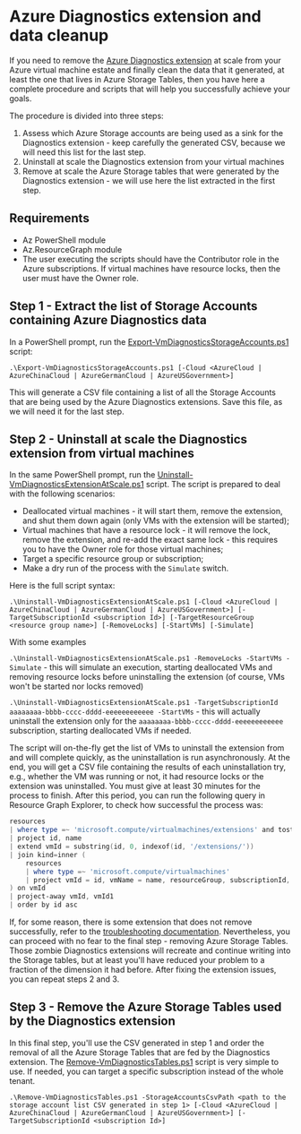# Azure Diagnostics extension and data cleanup

If you need to remove the [Azure Diagnostics extension](https://docs.microsoft.com/en-us/azure/azure-monitor/platform/diagnostics-extension-overview) at scale from your Azure virtual machine estate and finally clean the data that it generated, at least the one that lives in Azure Storage Tables, then you have here a complete procedure and scripts that will help you successfully achieve your goals.

The procedure is divided into three steps:

1. Assess which Azure Storage accounts are being used as a sink for the Diagnostics extension - keep carefully the generated CSV, because we will need this list for the last step.
2. Uninstall at scale the Diagnostics extension from your virtual machines
3. Remove at scale the Azure Storage tables that were generated by the Diagnostics extension - we will use here the list extracted in the first step.

## Requirements

* Az PowerShell module
* Az.ResourceGraph module
* The user executing the scripts should have the Contributor role in the Azure subscriptions. If virtual machines have resource locks, then the user must have the Owner role.

## Step 1 - Extract the list of Storage Accounts containing Azure Diagnostics data

In a PowerShell prompt, run the [Export-VmDiagnosticsStorageAccounts.ps1](Export-VmDiagnosticsStorageAccounts.ps1) script:

`.\Export-VmDiagnosticsStorageAccounts.ps1 [-Cloud <AzureCloud | AzureChinaCloud | AzureGermanCloud | AzureUSGovernment>]`

This will generate a CSV file containing a list of all the Storage Accounts that are being used by the Azure Diagnostics extensions. Save this file, as we will need it for the last step.

## Step 2 - Uninstall at scale the Diagnostics extension from virtual machines

In the same PowerShell prompt, run the [Uninstall-VmDiagnosticsExtensionAtScale.ps1](Uninstall-VmDiagnosticsExtensionAtScale.ps1) script. The script is prepared to deal with the following scenarios:

* Deallocated virtual machines - it will start them, remove the extension, and shut them down again (only VMs with the extension will be started);
* Virtual machines that have a resource lock - it will remove the lock, remove the extension, and re-add the exact same lock - this requires you to have the Owner role for those virtual machines;
* Target a specific resource group or subscription;
* Make a dry run of the process with the `Simulate` switch.

Here is the full script syntax:

`.\Uninstall-VmDiagnosticsExtensionAtScale.ps1 [-Cloud <AzureCloud | AzureChinaCloud | AzureGermanCloud | AzureUSGovernment>] [-TargetSubscriptionId <subscription Id>] [-TargetResourceGroup <resource group name>] [-RemoveLocks] [-StartVMs] [-Simulate]`

With some examples

`.\Uninstall-VmDiagnosticsExtensionAtScale.ps1 -RemoveLocks -StartVMs -Simulate` - this will simulate an execution, starting deallocated VMs and removing resource locks before uninstalling the extension (of course, VMs won't be started nor locks removed)

`.\Uninstall-VmDiagnosticsExtensionAtScale.ps1 -TargetSubscriptionId aaaaaaaa-bbbb-cccc-dddd-eeeeeeeeeeee -StartVMs` - this will actually uninstall the extension only for the `aaaaaaaa-bbbb-cccc-dddd-eeeeeeeeeeee` subscription, starting deallocated VMs if needed.

The script will on-the-fly get the list of VMs to uninstall the extension from and will complete quickly, as the uninstallation is run asynchronously. At the end, you will get a CSV file containing the results of each uninstallation try, e.g., whether the VM was running or not, it had resource locks or the extension was uninstalled. You must give at least 30 minutes for the process to finish. After this period, you can run the following query in Resource Graph Explorer, to check how successful the process was:

```powershell
resources 
| where type =~ 'microsoft.compute/virtualmachines/extensions' and tostring(properties.type) in ('LinuxDiagnostic', 'IaaSDiagnostics')
| project id, name
| extend vmId = substring(id, 0, indexof(id, '/extensions/'))
| join kind=inner (
    resources 
    | where type =~ 'microsoft.compute/virtualmachines'
    | project vmId = id, vmName = name, resourceGroup, subscriptionId, powerState = tostring(properties.extended.instanceView.powerState.code)
) on vmId
| project-away vmId, vmId1
| order by id asc
```

If, for some reason, there is some extension that does not remove successfully, refer to the [troubleshooting documentation](https://docs.microsoft.com/en-us/azure/azure-monitor/platform/diagnostics-extension-troubleshooting). Nevertheless, you can proceed with no fear to the final step - removing Azure Storage Tables. Those zombie Diagnostics extensions will recreate and continue writing into the Storage tables, but at least you'll have reduced your problem to a fraction of the dimension it had before. After fixing the extension issues, you can repeat steps 2 and 3.

## Step 3 - Remove the Azure Storage Tables used by the Diagnostics extension

In this final step, you'll use the CSV generated in step 1 and order the removal of all the Azure Storage Tables that are fed by the Diagnostics extension. The [Remove-VmDiagnosticsTables.ps1](Remove-VmDiagnosticsTables.ps1) script is very simple to use. If needed, you can target a specific subscription instead of the whole tenant.

`.\Remove-VmDiagnosticsTables.ps1 -StorageAccountsCsvPath <path to the storage account list CSV generated in step 1> [-Cloud <AzureCloud | AzureChinaCloud | AzureGermanCloud | AzureUSGovernment>] [-TargetSubscriptionId <subscription Id>]`

